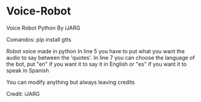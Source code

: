 # Voice-Robot
Voice Robot Python By iJARG


Comandos:
pip install gtts


Robot voice made in python
In line 5 you have to put what you want the audio to say between the 'quotes'.
In line 7 you can choose the language of the bot, put "en" if you want it to say it in English or "es" if you want it to speak in Spanish

You can modify anything but always leaving credits


Credit: iJARG
